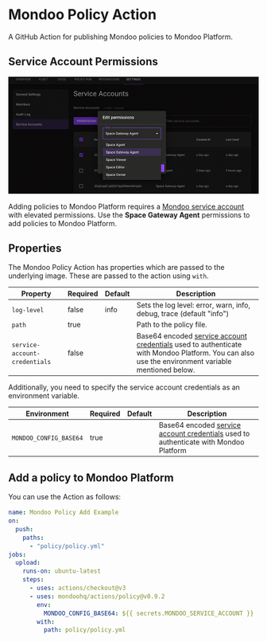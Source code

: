 # Mondoo Policy Action

A GitHub Action for publishing Mondoo policies to Mondoo Platform.

## Service Account Permissions

![Mondoo service account with elevated permissions](../assets/service-account-permissions.png)

Adding policies to Mondoo Platform requires a [Mondoo service account](https://mondoo.com/docs/platform/service_accounts/#creating-service-accounts) with elevated permissions. Use the **Space Gateway Agent** permissions to add policies to Mondoo Platform.

## Properties

The Mondoo Policy Action has properties which are passed to the underlying image. These are passed to the action using `with`.

| Property                      | Required | Default | Description                                                                                                                                                                                                                      |
| ----------------------------- | -------- | ------- | -------------------------------------------------------------------------------------------------------------------------------------------------------------------------------------------------------------------------------- |
| `log-level`                   | false    | info    | Sets the log level: error, warn, info, debug, trace (default "info")                                                                                                                                                             |
| `path`                        | true     |         | Path to the policy file.                                                                                                                                                                                                         |
| `service-account-credentials` | false    |         | Base64 encoded [service account credentials](https://mondoo.com/docs/platform/service_accounts/#creating-service-accounts) used to authenticate with Mondoo Platform. You can also use the environment variable mentioned below. |

Additionally, you need to specify the service account credentials as an environment variable.

| Environment            | Required | Default | Description                                                                                                                                                          |
| ---------------------- | -------- | ------- | -------------------------------------------------------------------------------------------------------------------------------------------------------------------- |
| `MONDOO_CONFIG_BASE64` | true     |         | Base64 encoded [service account credentials](https://mondoo.com/docs/platform/service_accounts/#creating-service-accounts) used to authenticate with Mondoo Platform |

## Add a policy to Mondoo Platform

You can use the Action as follows:

```yaml
name: Mondoo Policy Add Example
on:
  push:
    paths:
      - "policy/policy.yml"
jobs:
  upload:
    runs-on: ubuntu-latest
    steps:
      - uses: actions/checkout@v3
      - uses: mondoohq/actions/policy@v0.9.2
        env:
          MONDOO_CONFIG_BASE64: ${{ secrets.MONDOO_SERVICE_ACCOUNT }}
        with:
          path: policy/policy.yml
```
